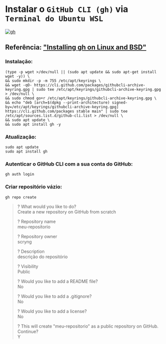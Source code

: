 # **Instalar o `GitHub CLI (gh)` via `Terminal do Ubuntu WSL`**

[![gh](https://img.shields.io/badge/gh-Download-blue?logo=github)](https://cli.github.com)

## Referência: ["Installing gh on Linux and BSD"](https://github.com/cli/cli/blob/trunk/docs/install_linux.md)

### Instalação:

```shell
(type -p wget >/dev/null || (sudo apt update && sudo apt-get install wget -y)) \
&& sudo mkdir -p -m 755 /etc/apt/keyrings \
&& wget -qO- https://cli.github.com/packages/githubcli-archive-keyring.gpg | sudo tee /etc/apt/keyrings/githubcli-archive-keyring.gpg > /dev/null \
&& sudo chmod go+r /etc/apt/keyrings/githubcli-archive-keyring.gpg \
&& echo "deb [arch=$(dpkg --print-architecture) signed-by=/etc/apt/keyrings/githubcli-archive-keyring.gpg] https://cli.github.com/packages stable main" | sudo tee /etc/apt/sources.list.d/github-cli.list > /dev/null \
&& sudo apt update \
&& sudo apt install gh -y
```

### Atualização:

```shell
sudo apt update
sudo apt install gh
```
### Autenticar o GitHub CLI com a sua conta do GitHub:

```shell
gh auth login
```

### Criar repositório vázio:

```shell
gh repo create
```

> ? What would you like to do?  
> Create a new repository on GitHub from scratch  
> 
> ? Repository name  
> meu-repositorio
> 
> ? Repository owner  
> scryng
> 
> ? Description  
> descrição do repositório
> 
> ? Visibility  
> Public
> 
> ? Would you like to add a README file?  
> No
> 
> ? Would you like to add a .gitignore?  
> No
> 
> ? Would you like to add a license?  
> No
> 
> ? This will create "meu-repositorio" as a public repository on GitHub. Continue?  
> Y
> 